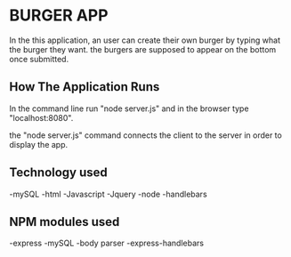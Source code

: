 # BURGER APP
In the this application, an user can create their own burger by typing what the burger they want.
the burgers are supposed to appear on the bottom once submitted.

## How The Application Runs
In the command line run "node server.js" and in the browser type "localhost:8080".

the "node server.js" command connects the client to the server in order to display the app.

## Technology used
-mySQL
-html
-Javascript
-Jquery
-node
-handlebars

## NPM modules used
-express
-mySQL
-body parser
-express-handlebars